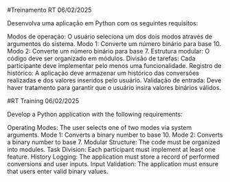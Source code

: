 #Treinamento RT
06/02/2025

Desenvolva uma aplicação em Python com os seguintes requisitos:

Modos de operação: O usuário seleciona um dos dois modos através de argumentos do sistema.
Modo 1: Converte um número binário para base 10.
Modo 2: Converte um número binário para base 7.
Estrutura modular: O código deve ser organizado em módulos.
Divisão de tarefas: Cada participante deve implementar pelo menos uma funcionalidade.
Registro de histórico: A aplicação deve armazenar um histórico das conversões realizadas e dos valores inseridos pelo usuário.
Validação de entrada: Deve haver tratamento para garantir que o usuário insira valores binários válidos.







#RT Training
06/02/2025

Develop a Python application with the following requirements:

Operating Modes: The user selects one of two modes via system arguments.
Mode 1: Converts a binary number to base 10.
Mode 2: Converts a binary number to base 7.
Modular Structure: The code must be organized into modules.
Task Division: Each participant must implement at least one feature.
History Logging: The application must store a record of performed conversions and user inputs.
Input Validation: The application must ensure that users enter valid binary values.
